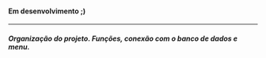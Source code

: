 <h4>Em desenvolvimento ;)</h4>
<hr>
<h5>Organização do projeto. Funções, conexão com o banco de dados e menu.</h5>
